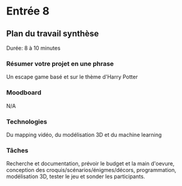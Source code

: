# Entrée 8
## Plan du travail synthèse
Durée: 8 à 10 minutes

### Résumer votre projet en une phrase
Un escape game basé et sur le thème d'Harry Potter

### Moodboard
N/A 

### Technologies
Du mapping vidéo, du modélisation 3D et du machine learning

### Tâches
Recherche et documentation, prévoir le budget et la main d'oevure, conception des croquis/scénarios/énigmes/décors, programmation, modélisation 3D, tester le jeu et sonder les participants.
